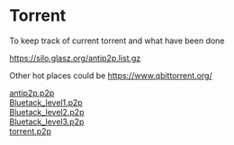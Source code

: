 # Torrent

To keep track of current torrent and what have been done


https://silo.glasz.org/antip2p.list.gz


Other hot places could be https://www.qbittorrent.org/

[antip2p.p2p](Blocklist/antip2p.p2p)  
[Bluetack_level1.p2p](Blocklist/Bluetack_level1.p2p)  
[Bluetack_level2.p2p](Blocklist/Bluetack_level2.p2p)  
[Bluetack_level3.p2p](Blocklist/Bluetack_level3.p2p)  
[torrent.p2p](docs/torrent.p2p)
